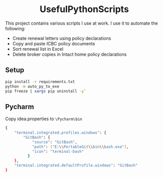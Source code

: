 <h1 align="center">UsefulPythonScripts</h1>

This project contains various scripts I use at work.  I use it to automate the following:
- Create renewal letters using policy declarations
- Copy and paste ICBC policy documents
- Sort renewal list in Excel
- Delete broker copies in Intact home policy declarations

## Setup

```bash
pip install -r requirements.txt
python -m auto_py_to_exe
pip freeze | xargs pip uninstall -y`
```

## Pycharm
Copy idea.properties to `\Pycharm\bin`

```bash
{
    "terminal.integrated.profiles.windows": {
        "GitBash": {
            "source": "GitBash",
            "path": ["E:\\PortableGit\\bin\\bash.exe"],
            "icon": "terminal-bash"
          }
    },
    "terminal.integrated.defaultProfile.windows": "GitBash"
}

```